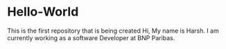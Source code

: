 # Hello-World
This is the first repository that is being created
Hi,
My name is Harsh. I am currently working as a software Developer at BNP Paribas.
